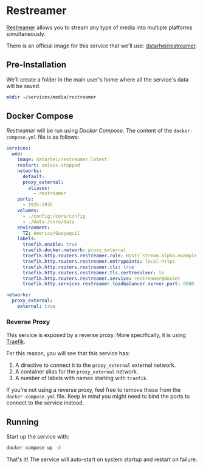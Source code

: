 # Restreamer

[Restreamer](https://docs.datarhei.com/restreamer) allows you to stream any type of media into multiple platforms simultaneously.

There is an official image for this service that we'll use: [datarhei/restreamer](https://hub.docker.com/r/datarhei/restreamer).

## Pre-Installation

We'll create a folder in the main user's home where all the service's data will be saved.

```bash
mkdir ~/services/media/restreamer
```

## Docker Compose

*Restreamer* will be run using *Docker Compose*. The content of the `docker-compose.yml` file is as follows:

```yaml
services:
  web:
    image: datarhei/restreamer:latest
    restart: unless-stopped
    networks:
      default:
      proxy_external:
        aliases:
          - restreamer
    ports:
      - 1935:1935
    volumes:
      - ./config:/core/config
      - ./data:/core/data
    environment:
      TZ: America/Guayaquil
    labels:
      traefik.enable: true
      traefik.docker.network: proxy_external
      traefik.http.routers.restreamer.rule: Host(`stream.alpha.example.com`) || Host(`stream.alpha.home.example.com`)
      traefik.http.routers.restreamer.entrypoints: local-https
      traefik.http.routers.restreamer.tls: true
      traefik.http.routers.restreamer.tls.certresolver: le
      traefik.http.routers.restreamer.service: restreamer@docker
      traefik.http.services.restreamer.loadbalancer.server.port: 8080

networks:
  proxy_external:
    external: true
```

### Reverse Proxy

This service is exposed by a reverse proxy. More specifically, it is using [Traefik](../networking/traefik.md).

For this reason, you will see that this service has:

1. A directive to connect it to the `proxy_external` external network.
2. A container alias for the `proxy_external` network.
3. A number of labels with names starting with `traefik`.

If you're not using a reverse proxy, feel free to remove these from the `docker-compose.yml` file.
Keep in mind you might need to bind the ports to connect to the service instead.

## Running

Start up the service with:

```bash
docker compose up -d
```

That's it! The service will auto-start on system startup and restart on failure.
